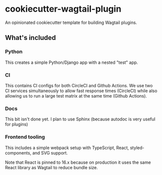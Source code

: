 # cookiecutter-wagtail-plugin

An opinionated cookiecutter template for building Wagtail plugins.

## What's included

### Python

This creates a simple Python/Django app with a nested "test" app.

### CI

This contains CI configs for both CircleCI and Github Actions.
We use two CI services simultaneously to allow fast response times (CircleCI)
while also allowing us to run a large test matrix at the same time (Github Actions).

### Docs

This bit isn't done yet. I plan to use Sphinx (because autodoc is very useful for plugins)

### Frontend tooling

This includes a simple webpack setup with TypeScript, React, styled-components, and SVG support.

Note that React is pinned to 16.x because on production it uses the same React library as Wagtail to reduce bundle size.
